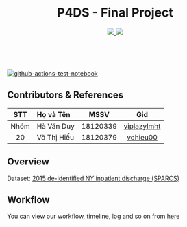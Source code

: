 <h1 align="center">P4DS - Final Project</h1>
<p align="center">
  <a href="https://github.com/viplazylmht">
    <img src="https://img.shields.io/badge/18120339-viplazylmht-brightgreen.svg">
  </a>
  <a href="https://github.com/vohieu00">
    <img src="https://img.shields.io/badge/18120379-vohieu00-brightgreen.svg">
  </a>
</p>
<svg width="100" height="50" xmlns="http://www.w3.org/2000/svg"></svg>

[![github-actions-test-notebook](https://github.com/viplazylmht/P4DS_final/actions/workflows/test_notebooks.yml/badge.svg)](https://github.com/viplazylmht/P4DS_final/actions/workflows/test_notebooks.yml)

<h2>Contributors & References</h2>

| STT | Họ và Tên | MSSV | Gid
|:-:|:-|:-:|:-:
| Nhóm | Hà Văn Duy | 18120339 | [viplazylmht](https://github.com/viplazylmht)
| 20 | Võ Thị Hiếu | 18120379 | [vohieu00](https://github.com/vohieu00)

<!-- <a href="workflow.md">Quy trình làm việc nhóm</a> -->

<h2>Overview</h2>

Dataset: [2015 de-identified NY inpatient discharge (SPARCS)](https://www.kaggle.com/jonasalmeida/2015-deidentified-ny-inpatient-discharge-sparcs)

<h2>Workflow</h2>

You can view our workflow, timeline, log and so on from [here](https://docs.google.com/spreadsheets/d/1eNda_-buasK_seShiVhYvFpO4M__nwYn_1mTl8OGVys/edit?usp=sharing)

<svg width="100" height="50" xmlns="http://www.w3.org/2000/svg"></svg>
